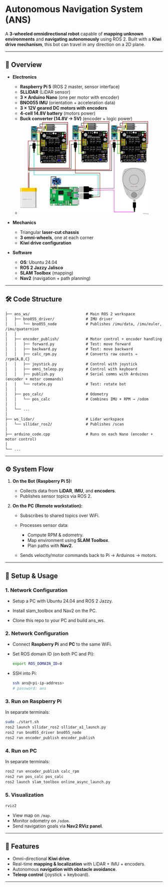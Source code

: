 # Autonomous Navigation System (ANS)

A **3-wheeled omnidirectional robot** capable of **mapping unknown environments** and **navigating autonomously** using ROS 2.
Built with a **Kiwi drive mechanism**, this bot can travel in any direction on a 2D plane.

---

## 📸 Overview

* **Electronics**

  * **Raspberry Pi 5** (ROS 2 master, sensor interface)
  * **SLLIDAR** (LiDAR sensor)
  * **3 × Arduino Nano** (one per motor with encoder)
  * **BNO055 IMU** (orientation + acceleration data)
  * **3 × 12V geared DC motors with encoders**
  * **4-cell 14.8V battery** (motors power)
  * **Buck converter (14.8V → 5V)** (encoder + logic power)
  * <img src="https://github.com/robotics-iitrpr/autonomous_navigation_system/blob/main/ANS%20Circuit%20Diagram.png" alt="Circuit Diagram" width="410" height="298"/>

* **Mechanics**

  * Triangular **laser-cut chassis**
  * **3 omni-wheels**, one at each corner
  * **Kiwi drive configuration**

* **Software**

  * **OS**: Ubuntu 24.04
  * **ROS 2 Jazzy Jalisco**
  * **SLAM Toolbox** (mapping)
  * **Nav2** (navigation + path planning)

---

## 🛠 Code Structure

```
├── ans_ws/                         # Main ROS 2 workspace
│   ├── bno055_driver/              # IMU driver
│   │   └── bno055_node             # Publishes /imu/data, /imu/euler, /imu/quaternion
│   │
│   ├── encoder_publish/            # Motor control + encoder handling
│   │   ├── forward.py              # Test: move forward
│   │   ├── backward.py             # Test: move backward
│   │   ├── calc_rpm.py             # Converts raw counts → /rpm{A,B,C}
│   │   ├── joystick.py             # Control with joystick
│   │   ├── omni_teleop.py          # Control with keyboard
│   │   ├── publish.py              # Serial comms with Arduinos (encoder + motor commands)
│   │   └── rotate.py               # Test: rotate bot
│   │
│   ├── pos_calc/                   # Odometry
│   │   └── pos_calc                # Combines IMU + RPM → /odom
│   │
│   └── ...
│
├── ws_lidar/                       # Lidar workspace
│   └── sllidar_ros2/               # Publishes /scan
│
├── arduino_code.cpp                # Runs on each Nano (encoder + motor control)
│
└── ...
```

---

## ⚙️ System Flow

1. **On the Bot (Raspberry Pi 5):**

   * Collects data from **LiDAR**, **IMU**, and **encoders**.
   * Publishes sensor topics via ROS 2.

2. **On the PC (Remote workstation):**

   * Subscribes to shared topics over WiFi.
   * Processes sensor data:

     * Compute RPM & odometry.
     * Map environment using **SLAM Toolbox**.
     * Plan paths with **Nav2**.
   * Sends velocity/motor commands back to Pi → Arduinos → motors.

---

## 🚀 Setup & Usage

### 1. Network Configuration

* Setup a PC with Ubuntu 24.04 and ROS 2 Jazzy.
 
* Install slam_toolbox and Nav2 on the PC.
  
* Clone this repo to your PC and build ans_ws.

### 2. Network Configuration

* Connect **Raspberry Pi** and **PC** to the same WiFi.

* Set ROS domain ID (on both PC and Pi):

  ```bash
  export ROS_DOMAIN_ID=0
  ```

* SSH into Pi:

  ```bash
  ssh ans@<pi-ip-address>
  # password: ans
  ```

### 3. Run on Raspberry Pi

In separate terminals:

```bash
sudo ./start.sh
ros2 launch sllidar_ros2 sllidar_a1_launch.py
ros2 run bno055_driver bno055_node
ros2 run encoder_publish encoder_publish
```

### 4. Run on PC

In separate terminals:

```bash
ros2 run encoder_publish calc_rpm
ros2 run pos_calc pos_calc
ros2 launch slam_toolbox online_async_launch.py
```

### 5. Visualization

```bash
rviz2
```

* View map on `/map`.
* Monitor odometry on `/odom`.
* Send navigation goals via **Nav2 RViz panel**.

---

## 🧭 Features

* Omni-directional **Kiwi drive**.
* Real-time **mapping & localization** with LiDAR + IMU + encoders.
* Autonomous **navigation with obstacle avoidance**.
* **Teleop control** (joystick + keyboard).

---
